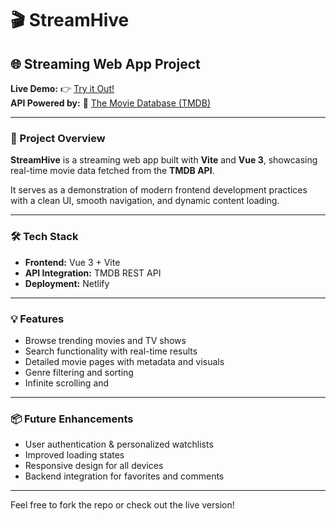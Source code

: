 # 🎬 StreamHive

## 🌐 Streaming Web App Project

**Live Demo:** 👉 [Try it Out!](https://streamhive01.netlify.app/)  
**API Powered by:** 🎥 [The Movie Database (TMDB)](https://www.themoviedb.org/)

---

### 🚀 Project Overview

**StreamHive** is a streaming web app built with **Vite** and **Vue 3**, showcasing real-time movie data fetched from the **TMDB API**.

It serves as a demonstration of modern frontend development practices with a clean UI, smooth navigation, and dynamic content loading.

---

### 🛠️ Tech Stack

- **Frontend:** Vue 3 + Vite
- **API Integration:** TMDB REST API
- **Deployment:** Netlify

---

### 💡 Features

- Browse trending movies and TV shows
- Search functionality with real-time results
- Detailed movie pages with metadata and visuals
- Genre filtering and sorting
- Infinite scrolling and 

---

### 📦 Future Enhancements

- User authentication & personalized watchlists
- Improved loading states
- Responsive design for all devices
- Backend integration for favorites and comments

---

Feel free to fork the repo or check out the live version!

